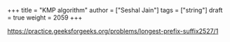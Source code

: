 +++
title = "KMP algorithm"
author = ["Seshal Jain"]
tags = ["string"]
draft = true
weight = 2059
+++

<https://practice.geeksforgeeks.org/problems/longest-prefix-suffix2527/1>
